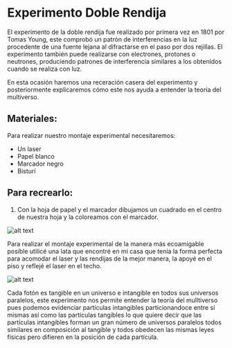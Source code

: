 # Experimento Doble Rendija

El experimento de la doble rendija fue realizado por primera vez en 1801 por Tomas Young, este comprobó un patrón de interferencias en la luz procedente de una fuente lejana al difractarse en el paso por dos rejillas. El experimento también puede realizarse con electrones, protones o neutrones, produciendo patrones de interferencia similares a los obtenidos cuando se realiza con luz.

En esta ocasión haremos una receración casera del experimento y posteriormente explicaremos cómo este nos ayuda a entender la teoría del multiverso.

## Materiales:

Para realizar nuestro montaje experimental necesitaremos:

- Un laser
- Papel blanco
- Marcador negro
- Bisturí
 
## Para recrearlo:

1. Con la hoja de papel y el marcador dibujamos un cuadrado en el centro de nuestra hoja y la coloreamos con el marcador.

![alt text](https://github.com/gabriela-castro-s/img/blob/master/doubleslit3.png?raw=true)

Para realizar el montaje experimental de la manera más ecoamigable posible utilicé una lata que encontré en mi casa que tenía la forma perfecta para acomodar el laser y las rendijas de la mejor manera, la apoyé en el piso y reflejé el laser en el techo.

![alt text](https://github.com/gabriela-castro-s/img/blob/master/doubleslit1.png?raw=true)

Cada fotón es tangible en un universo e intangible en todos sus universos paralelos, este experimento nos permite entender la teoría del mulltiverso pues podemos evidenciar partículas intangibles particionandoce entre si mismas así como las partículas tangibles lo que quiere decir que las partículas intangibles forman un gran número de universos paralelos todos similares en composición al tangible y todos obedecen las mismas leyes físicas pero difieren en la posición de cada partícula.
